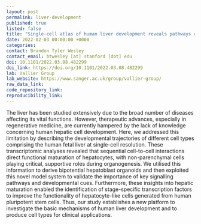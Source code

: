 ```yaml
---
layout: post
permalink: liver-development
published: true
listed: false
title: "Single-cell atlas of human liver development reveals pathways directing hepatic cell fates"
date: 2022-02-03 00:00:00 +0000
categories: 
contact: Brandon Tyler Wesley
contact_email: btwesley [at] stanford [dot] edu
doi: 10.1101/2022.03.08.482299
doi_link: https://doi.org/10.1101/2022.03.08.482299
lab: Vallier Group
lab_website: https://www.sanger.ac.uk/group/vallier-group/
raw_data_link: 
code_repository_link: 
reproducibility_link: 
---
```

The liver has been studied extensively due to the broad number of diseases affecting its vital functions. However, therapeutic advances, especially in regenerative medicine, are currently hampered by the lack of knowledge concerning human hepatic cell development. Here, we addressed this limitation by describing the developmental trajectories of different cell types comprising the human fetal liver at single-cell resolution. These transcriptomic analyses revealed that sequential cell-to-cell interactions direct functional maturation of hepatocytes, with non-parenchymal cells playing critical, supportive roles during organogenesis. We utilised this information to derive bipotential hepatoblast organoids and then exploited this novel model system to validate the importance of key signalling pathways and developmental cues. Furthermore, these insights into hepatic maturation enabled the identification of stage-specific transcription factors to improve the functionality of hepatocyte-like cells generated from human pluripotent stem cells. Thus, our study establishes a new platform to investigate the basic mechanisms of human liver development and to produce cell types for clinical applications. 